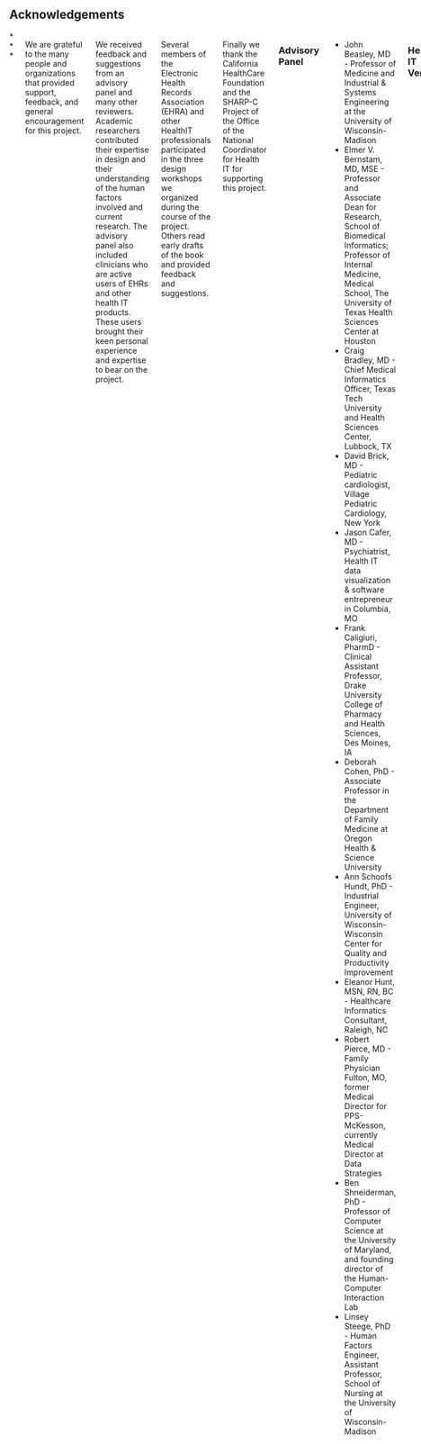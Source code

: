 ## Acknowledgements

</div></div></div><section class="section" id="acknowledgements-sect"><div class="container"><div class="sixteen columns"><div class="sectionStart">
* * *

</div>

We are grateful to the many people and organizations that provided support, feedback, and general encouragement for this project.

We received feedback and suggestions from an advisory panel and many other reviewers. Academic researchers contributed their expertise in design and their understanding of the human factors involved and current research. The advisory panel also included clinicians who are active users of EHRs and other health IT products. These users brought their keen personal experience and expertise to bear on the project.

Several members of the Electronic Health Records Association (EHRA) and other HealthIT professionals participated in the three design workshops we organized during the course of the project. Others read early drafts of the book and provided feedback and suggestions.

Finally we thank the California HealthCare Foundation and the SHARP-C Project of the Office of the National Coordinator for Health IT for supporting this project.

### Advisory Panel

*   John Beasley, MD - Professor of Medicine and Industrial & Systems Engineering at the University of Wisconsin-Madison
*   Elmer V. Bernstam, MD, MSE - Professor and Associate Dean for Research, School of Biomedical Informatics; Professor of Internal Medicine, Medical School, The University of Texas Health Sciences Center at Houston
*   Craig Bradley, MD - Chief Medical Informatics Officer, Texas Tech University and Health Sciences Center, Lubbock, TX
*   David Brick, MD - Pediatric cardiologist, Village Pediatric Cardiology, New York
*   Jason Cafer, MD - Psychiatrist, Health IT data visualization & software entrepreneur in Columbia, MO
*   Frank Caligiuri, PharmD - Clinical Assistant Professor, Drake University College of Pharmacy and Health Sciences, Des Moines, IA
*   Deborah Cohen, PhD - Associate Professor in the Department of Family Medicine at Oregon Health & Science University
*   Ann Schoofs Hundt, PhD - Industrial Engineer, University of Wisconsin-Wisconsin Center for Quality and Productivity Improvement
*   Eleanor Hunt, MSN, RN, BC - Healthcare Informatics Consultant, Raleigh, NC
*   Robert Pierce, MD - Family Physician Fulton, MO, former Medical Director for PPS-McKesson, currently Medical Director at Data Strategies
*   Ben Shneiderman, PhD - Professor of Computer Science at the University of Maryland, and founding director of the Human-Computer Interaction Lab
*   Linsey Steege, PhD - Human Factors Engineer, Assistant Professor, School of Nursing at the University of Wisconsin-Madison

### Health IT Vendors

**Workshop Participants**

*   Leslea Carey - Clinical UI Analyst, NextGen Healthcare
*   Roy Gill, MD - Physician Director of Clinical Content, NextGen Healthcare
*   Marjorie Otterson - Director, User Experience Design, athenahealth
*   Frances Wu - Senior Strategist - EMR Strategy, Cerner
*   Seth Claybrook - Interaction Designer, Cerner
*   Philip Rawson - Designer, MedSocket
*   Karl Kochendorfer, MD - President, MedSocket; Assistant Vice President of Health Affairs & Chief Health Information Officer, University of Illinois Hospital and Health Sciences System
*   Robert Pierce, MD - Family Physician Fulton, MO, former Medical Director for PPS-McKesson, currently Medical Director at Data Strategies
*   Art Swanson - Director of User Experience, Allscripts
*   Gary Gartner, MD - Principal UX Clinician, Allscripts

**Reviewers**

*   Becca Green, PhD - Usability Research Lead, Cerner
*   Janey Barnes, PhD - Human Factors Specialist, User-View, Inc.
*   Gary Gartner, MD, MS - Principal UX Clinician, Allscripts
*   Lynda Hoeksema, MSN, FNP-BC, RN-BC - Clinical Transformation Manager - Spectrum Health

### Additional Acknowledgements

The authors wish to thank the following people for their contribution to this book.

*   **Erin Horáková, MA** is a doctoral candidate in the English department at Queen Mary, University of London. Horáková has published academic work and has written for popular publications including[Tor.com](http://www.tor.com/), the LA Review of Books, and Strange Horizons. She has served as an editor and/or researcher for a variety of publishing houses, universities, creative projects, legal firms and other organizations.
*   **Shreeya Gangwal** and**Adam Pere**, of Involution Studios, participated in the development of the software prototypes used in this book.
*   **Andrei Herasimchuk** and**Donna Driscoll**, of Involution Studios, contributed to the Design Principles chapter.
*   **Tiffany Chao** and**Johnny Wu**, graduate students at the University of Maryland, developed the Twinlist prototype, under the supervision of Catherine Plaisant and Ben Shneiderman.

### Electronic Health Records Association

We are deeply grateful for the Electronic Health Record Association (EHRA)’s support and encouragement for this project. Although the EHRA’s participation in this project does not constitute their endorsement of the content of the book, we appreciate that throughout the project, the EHRA has engaged with our work and provided feedback. In addition, the EHRA provided our authors with opportunities to present our project’s progress. Their volunteer participants also supported us by contributing to our design workshops and dissemination efforts.

### Funding Supporters

[California HealthCare Foundation](http://www.chcf.org/)  
The California HealthCare Foundation, based in Oakland, California, works as a catalyst to fulfill the promise of better healthcare for all Californians. The Foundation supports ideas and innovations that improve the quality, increase the efficiency, and lower the costs of care. For more information, visit[www.chcf.org](www.chcf.org).

[SHARP-C Project of the Office of the National Coordinator for Health IT](https://sbmi.uth.edu/nccd/index.htm)  
This project was supported by the Office of the National Coordinator for Health Information Technology, Grant No. 10510592 for Patient-Centered Cognitive Support, under the Strategic Health IT Advanced Research Projects (SHARP).

* * *

*   [<span class="ch-name">Authors</span>](./authors.php)[<span class="ch-name">Home</span>](../)

